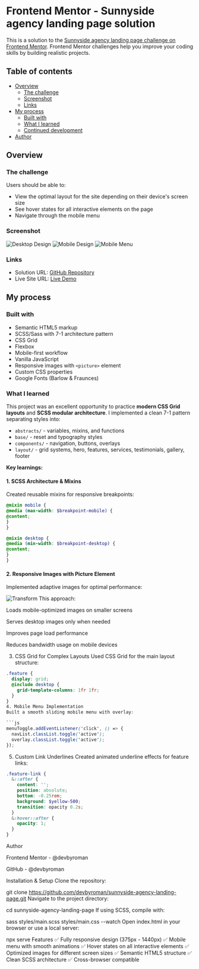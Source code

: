 # Frontend Mentor - Sunnyside agency landing page solution

This is a solution to the [Sunnyside agency landing page challenge on Frontend Mentor](https://www.frontendmentor.io/challenges/sunnyside-agency-landing-page-7yVs3B6ef). Frontend Mentor challenges help you improve your coding skills by building realistic projects.

## Table of contents

- [Overview](#overview)
  - [The challenge](#the-challenge)
  - [Screenshot](#screenshot)
  - [Links](#links)
- [My process](#my-process)
  - [Built with](#built-with)
  - [What I learned](#what-i-learned)
  - [Continued development](#continued-development)
- [Author](#author)

## Overview

### The challenge

Users should be able to:

- View the optimal layout for the site depending on their device's screen size
- See hover states for all interactive elements on the page
- Navigate through the mobile menu

### Screenshot

![Desktop Design](./design/desktop-design.jpg)
![Mobile Design](./design/mobile-design.jpg)
![Mobile Menu](./design/mobile-menu.jpg)

### Links

- Solution URL: [GitHub Repository](https://github.com/devbyroman/sunnyside-agency-landing-page)
- Live Site URL: [Live Demo](https://devbyroman.github.io/sunnyside-agency-landing-page)

## My process

### Built with

- Semantic HTML5 markup
- SCSS/Sass with 7-1 architecture pattern
- CSS Grid
- Flexbox
- Mobile-first workflow
- Vanilla JavaScript
- Responsive images with `<picture>` element
- Custom CSS properties
- Google Fonts (Barlow & Fraunces)

### What I learned

This project was an excellent opportunity to practice **modern CSS Grid layouts** and **SCSS modular architecture**. I implemented a clean 7-1 pattern separating styles into:

- `abstracts/` - variables, mixins, and functions
- `base/` - reset and typography styles
- `components/` - navigation, buttons, overlays
- `layout/` - grid systems, hero, features, services, testimonials, gallery, footer

**Key learnings:**

#### 1. SCSS Architecture & Mixins

Created reusable mixins for responsive breakpoints:
```scss
@mixin mobile {
@media (max-width: $breakpoint-mobile) {
@content;
}
}

@mixin desktop {
@media (min-width: $breakpoint-desktop) {
@content;
}
}
```

#### 2. Responsive Images with Picture Element

Implemented adaptive images for optimal performance:

<picture> <source media="(min-width: 1025px)" srcset="images/desktop/image-transform.jpg"> <img src="images/mobile/image-transform.jpg" alt="Transform"> </picture> 
This approach:

Loads mobile-optimized images on smaller screens

Serves desktop images only when needed

Improves page load performance

Reduces bandwidth usage on mobile devices

3. CSS Grid for Complex Layouts
Used CSS Grid for the main layout structure:

```scss
.feature {
  display: grid;
  @include desktop {
    grid-template-columns: 1fr 1fr;
  }
}
4. Mobile Menu Implementation
Built a smooth sliding mobile menu with overlay:

```js
menuToggle.addEventListener('click', () => {
  navList.classList.toggle('active');
  overlay.classList.toggle('active');
});
```
5. Custom Link Underlines
Created animated underline effects for feature links:

```scss
.feature-link {
  &::after {
    content: '';
    position: absolute;
    bottom: -0.25rem;
    background: $yellow-500;
    transition: opacity 0.2s;
  }
  &:hover::after {
    opacity: 1;
  }
}
```
Author

Frontend Mentor - @devbyroman

GitHub - @devbyroman

Installation & Setup
Clone the repository:

git clone https://github.com/devbyroman/sunnyside-agency-landing-page.git
Navigate to the project directory:

cd sunnyside-agency-landing-page
If using SCSS, compile with:

sass styles/main.scss styles/main.css --watch
Open index.html in your browser or use a local server:

npx serve
Features
✅ Fully responsive design (375px - 1440px)
✅ Mobile menu with smooth animations
✅ Hover states on all interactive elements
✅ Optimized images for different screen sizes
✅ Semantic HTML5 structure
✅ Clean SCSS architecture
✅ Cross-browser compatible
